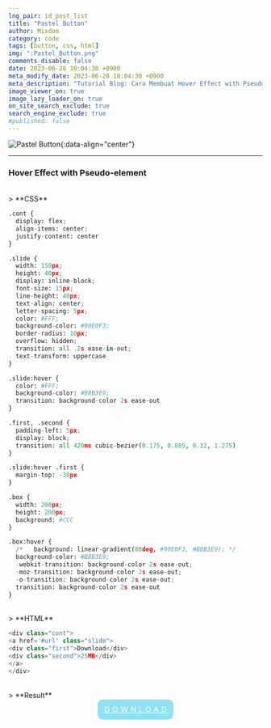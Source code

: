 ```yaml
---
lng_pair: id_post_list
title: "Pastel Button"
author: Mixdom
category: code 
tags: [button, css, html]
img: ":Pastel_Button.png"
comments_disable: false
date: 2023-06-28 10:04:30 +0900
meta_modify_date: 2023-06-28 10:04:30 +0900
meta_description: "Tutorial Blog: Cara Membuat Hover Effect with Pseudo-element"
image_viewer_on: true
image_lazy_loader_on: true
on_site_search_exclude: true
search_engine_exclude: true
#published: false
---
```


![Pastel Button](:Pastel_Button.png){:data-align="center"}

***

### Hover Effect with Pseudo-element

<br/>
> **CSS**

```python
.cont {
  display: flex;
  align-items: center;
  justify-content: center
}

.slide {
  width: 150px;
  height: 40px;
  display: inline-block;
  font-size: 15px;
  line-height: 40px;
  text-align: center;
  letter-spacing: 5px;
  color: #FFF;
  background-color: #90E0F3;
  border-radius: 10px;
  overflow: hidden;
  transition: all .2s ease-in-out;
  text-transform: uppercase
}

.slide:hover {
  color: #FFF;
  background-color: #B8B3E9;
  transition: background-color 2s ease-out
}

.first, .second {
  padding-left: 5px;
  display: block;
  transition: all 420ms cubic-bezier(0.175, 0.885, 0.32, 1.275)
}

.slide:hover .first {
  margin-top: -38px
}

.box {
  width: 200px;
  height: 200px;
  background: #CCC
}

.box:hover {
  /*   background: linear-gradient(80deg, #90E0F3, #B8B3E9); */
  background-color: #B8B3E9;
  -webkit-transition: background-color 2s ease-out;
  -moz-transition: background-color 2s ease-out;
  -o-transition: background-color 2s ease-out;
  transition: background-color 2s ease-out
}
```

<br/>
> **HTML**

```python
<div class="cont">
<a href='#url' class="slide">
<div class="first">Download</div>
<div class="second">25MB</div>
</a>
</div>
```

<br/>
> **Result**

<style>
.cont {
  display: flex;
  align-items: center;
  justify-content: center
}

.slide {
  width: 150px;
  height: 40px;
  display: inline-block;
  font-size: 15px;
  line-height: 40px;
  text-align: center;
  letter-spacing: 5px;
  color: #FFF;
  background-color: #90E0F3;
  border-radius: 10px;
  overflow: hidden;
  transition: all .2s ease-in-out;
  text-transform: uppercase
}

.slide:hover {
  color: #FFF;
  background-color: #B8B3E9;
  transition: background-color 2s ease-out
}

.first, .second {
  padding-left: 5px;
  display: block;
  transition: all 420ms cubic-bezier(0.175, 0.885, 0.32, 1.275)
}

.slide:hover .first {
  margin-top: -38px
}

.box {
  width: 200px;
  height: 200px;
  background: #CCC
}

.box:hover {
  /*   background: linear-gradient(80deg, #90E0F3, #B8B3E9); */
  background-color: #B8B3E9;
  -webkit-transition: background-color 2s ease-out;
  -moz-transition: background-color 2s ease-out;
  -o-transition: background-color 2s ease-out;
  transition: background-color 2s ease-out
}
</style>

<div class="cont">
<a href='#url' class="slide">
<div class="first">Download</div>
<div class="second">25MB</div>
</a>
</div>
